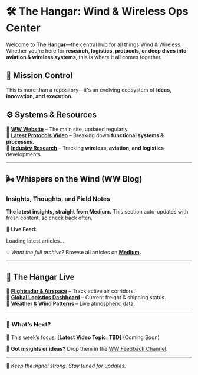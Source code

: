 # 🛠️ The Hangar: Wind & Wireless Ops Center  

Welcome to **The Hangar**—the central hub for all things Wind & Wireless. Whether you're here for **research, logistics, protocols, or deep dives into aviation & wireless systems**, this is where it all comes together.  

## **🚀 Mission Control**  
This is more than a repository—it's an evolving ecosystem of **ideas, innovation, and execution.**  

## **⚙️ Systems & Resources**  
🔹 **[WW Website](#)** – The main site, updated regularly.  
🔹 **[Latest Protocols Video](#)** – Breaking down **functional systems & processes.**  
🔹 **[Industry Research](#)** – Tracking **wireless, aviation, and logistics** developments.  

---

## **🌬️ Whispers on the Wind (WW Blog)**  
### **Insights, Thoughts, and Field Notes**  

**The latest insights, straight from Medium.** This section auto-updates with fresh content, so check back often.  

📢 **Live Feed:**  

<div id="whispers-feed">Loading latest articles...</div>

<script>
  async function loadRSS() {
    const response = await fetch('https://api.rss2json.com/v1/api.json?rss_url=https://medium.com/feed/@ekwedar');
    const data = await response.json();

    let output = '<ul>';
    data.items.slice(0, 5).forEach(item => {
      output += `<li><a href="${item.link}" target="_blank">${item.title}</a> – ${new Date(item.pubDate).toLocaleDateString()}</li>`;
    });
    output += '</ul>';

    document.getElementById('whispers-feed').innerHTML = output;
  }

  window.onload = loadRSS;
</script>

💡 *Want the full archive?* Browse all articles on **[Medium](https://medium.com/@ekwedar).**  

---

## **📡 The Hangar Live**  
🔹 **[Flightradar & Airspace](#)** – Track active air corridors.  
🔹 **[Global Logistics Dashboard](#)** – Current freight & shipping status.  
🔹 **[Weather & Wind Patterns](#)** – Live atmospheric data.  

---

### **📢 What’s Next?**  
🚀 This week’s focus: **[Latest Video Topic: TBD]** (Coming Soon)  

📩 **Got insights or ideas?** Drop them in the [WW Feedback Channel](#).  

---  

🔗 *Keep the signal strong. Stay tuned for updates.*  
